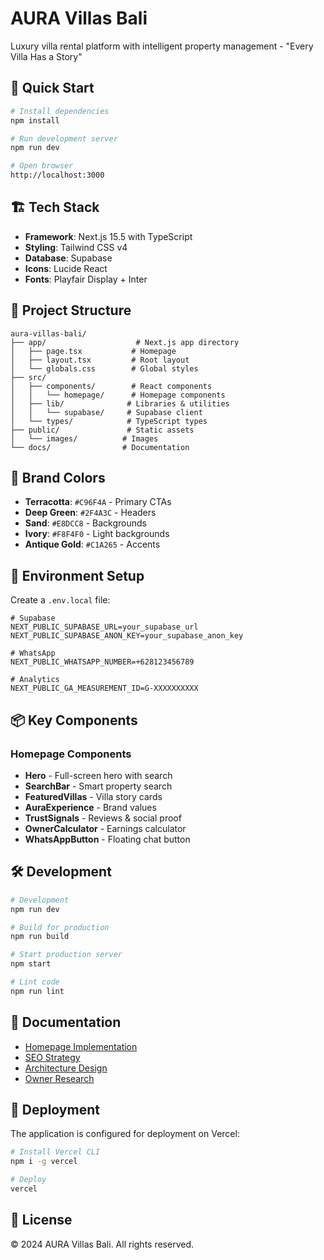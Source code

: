 # AURA Villas Bali

Luxury villa rental platform with intelligent property management - "Every Villa Has a Story"

## 🚀 Quick Start

```bash
# Install dependencies
npm install

# Run development server
npm run dev

# Open browser
http://localhost:3000
```

## 🏗️ Tech Stack

- **Framework**: Next.js 15.5 with TypeScript
- **Styling**: Tailwind CSS v4
- **Database**: Supabase
- **Icons**: Lucide React
- **Fonts**: Playfair Display + Inter

## 📁 Project Structure

```
aura-villas-bali/
├── app/                    # Next.js app directory
│   ├── page.tsx           # Homepage
│   ├── layout.tsx         # Root layout
│   └── globals.css        # Global styles
├── src/
│   ├── components/        # React components
│   │   └── homepage/      # Homepage components
│   ├── lib/              # Libraries & utilities
│   │   └── supabase/     # Supabase client
│   └── types/            # TypeScript types
├── public/               # Static assets
│   └── images/          # Images
└── docs/                # Documentation
```

## 🎨 Brand Colors

- **Terracotta**: `#C96F4A` - Primary CTAs
- **Deep Green**: `#2F4A3C` - Headers
- **Sand**: `#E8DCC8` - Backgrounds
- **Ivory**: `#F8F4F0` - Light backgrounds
- **Antique Gold**: `#C1A265` - Accents

## 🔧 Environment Setup

Create a `.env.local` file:

```env
# Supabase
NEXT_PUBLIC_SUPABASE_URL=your_supabase_url
NEXT_PUBLIC_SUPABASE_ANON_KEY=your_supabase_anon_key

# WhatsApp
NEXT_PUBLIC_WHATSAPP_NUMBER=+628123456789

# Analytics
NEXT_PUBLIC_GA_MEASUREMENT_ID=G-XXXXXXXXXX
```

## 📦 Key Components

### Homepage Components
- **Hero** - Full-screen hero with search
- **SearchBar** - Smart property search
- **FeaturedVillas** - Villa story cards
- **AuraExperience** - Brand values
- **TrustSignals** - Reviews & social proof
- **OwnerCalculator** - Earnings calculator
- **WhatsAppButton** - Floating chat button

## 🛠️ Development

```bash
# Development
npm run dev

# Build for production
npm run build

# Start production server
npm start

# Lint code
npm run lint
```

## 📝 Documentation

- [Homepage Implementation](/docs/homepage-implementation-summary.md)
- [SEO Strategy](/docs/seo-research/)
- [Architecture Design](/docs/architecture/)
- [Owner Research](/docs/owner-research/)

## 🚀 Deployment

The application is configured for deployment on Vercel:

```bash
# Install Vercel CLI
npm i -g vercel

# Deploy
vercel
```

## 📄 License

© 2024 AURA Villas Bali. All rights reserved.